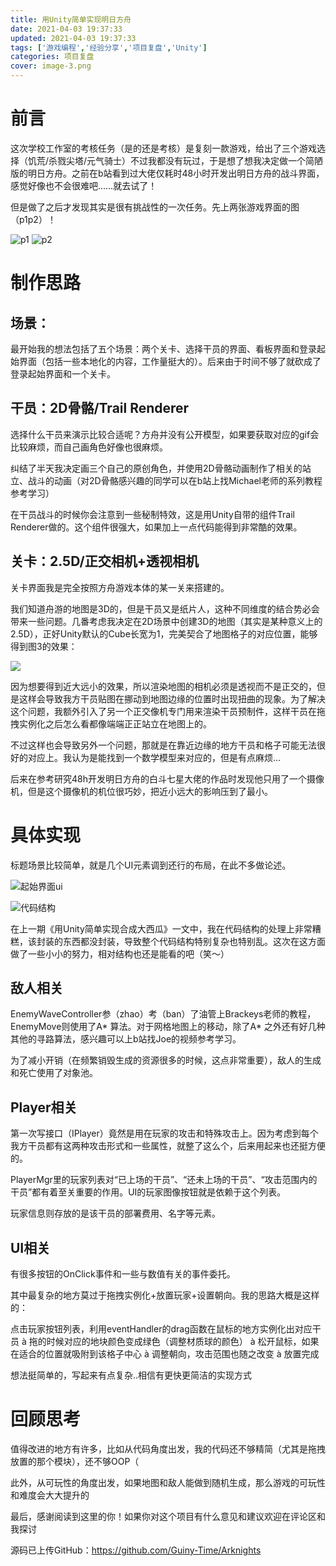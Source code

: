 ```yaml
---
title: 用Unity简单实现明日方舟
date: 2021-04-03 19:37:33
updated: 2021-04-03 19:37:33
tags: ['游戏编程','经验分享','项目复盘','Unity']
categories: 项目复盘
cover: image-3.png
---
```


# 前言

这次学校工作室的考核任务（是的还是考核）是复刻一款游戏，给出了三个游戏选择（饥荒/杀戮尖塔/元气骑士）不过我都没有玩过，于是想了想我决定做一个简陋版的明日方舟。之前在b站看到过大佬仅耗时48小时开发出明日方舟的战斗界面，感觉好像也不会很难吧……就去试了！

但是做了之后才发现其实是很有挑战性的一次任务。先上两张游戏界面的图（p1p2）！

![p1](image.png)
![p2](image-1.png)

# 制作思路

## 场景：

最开始我的想法包括了五个场景：两个关卡、选择干员的界面、看板界面和登录起始界面（包括一些本地化的内容，工作量挺大的）。后来由于时间不够了就砍成了登录起始界面和一个关卡。



## 干员：2D骨骼/Trail Renderer

选择什么干员来演示比较合适呢？方舟并没有公开模型，如果要获取对应的gif会比较麻烦，而自己画角色好像也很麻烦。

纠结了半天我决定画三个自己的原创角色，并使用2D骨骼动画制作了相关的站立、战斗的动画（对2D骨骼感兴趣的同学可以在b站上找Michael老师的系列教程参考学习）

在干员战斗的时候你会注意到一些秘制特效，这是用Unity自带的组件Trail Renderer做的。这个组件很强大，如果加上一点代码能得到非常酷的效果。



## 关卡：2.5D/正交相机+透视相机

关卡界面我是完全按照方舟游戏本体的某一关来搭建的。

我们知道舟游的地图是3D的，但是干员又是纸片人，这种不同维度的结合势必会带来一些问题。几番考虑我决定在2D场景中创建3D的地图（其实是某种意义上的2.5D），正好Unity默认的Cube长宽为1，完美契合了地图格子的对应位置，能够得到图3的效果：

![](image-2.png)

因为想要得到近大远小的效果，所以渲染地图的相机必须是透视而不是正交的，但是这样会导致我方干员贴图在挪动到地图边缘的位置时出现扭曲的现象。为了解决这个问题，我额外引入了另一个正交像机专门用来渲染干员预制件，这样干员在拖拽实例化之后怎么看都像端端正正站立在地图上的。

不过这样也会导致另外一个问题，那就是在靠近边缘的地方干员和格子可能无法很好的对应上。我认为是能找到一个数学模型来对应的，但是有点麻烦…

后来在参考研究48h开发明日方舟的白斗七星大佬的作品时发现他只用了一个摄像机，但是这个摄像机的机位很巧妙，把近小远大的影响压到了最小。



# 具体实现

标题场景比较简单，就是几个UI元素调到还行的布局，在此不多做论述。

![起始界面ui](image-3.png)

![代码结构](image-4.png)

在上一期《用Unity简单实现合成大西瓜》一文中，我在代码结构的处理上非常糟糕，该封装的东西都没封装，导致整个代码结构特别复杂也特别乱。这次在这方面做了一些小小的努力，相对结构也还是能看的吧（笑～）

## 敌人相关

EnemyWaveController参（zhao）考（ban）了油管上Brackeys老师的教程，EnemyMove则使用了A* 算法。对于网格地图上的移动，除了A* 之外还有好几种其他的寻路算法，感兴趣可以上b站找Joe的视频参考学习。

为了减小开销（在频繁销毁生成的资源很多的时候，这点非常重要），敌人的生成和死亡使用了对象池。

## Player相关

第一次写接口（IPlayer）竟然是用在玩家的攻击和特殊攻击上。因为考虑到每个我方干员都有这两种攻击形式和一些属性，就整了这么个，后来用起来也还挺方便的。

PlayerMgr里的玩家列表对“已上场的干员”、“还未上场的干员”、“攻击范围内的干员”都有着至关重要的作用。UI的玩家图像按钮就是依赖于这个列表。

玩家信息则存放的是该干员的部署费用、名字等元素。

## UI相关

有很多按钮的OnClick事件和一些与数值有关的事件委托。

其中最复杂的地方莫过于拖拽实例化+放置玩家+设置朝向。我的思路大概是这样的：

点击玩家按钮列表，利用eventHandler的drag函数在鼠标的地方实例化出对应干员 à 拖的时候对应的地块颜色变成绿色（调整材质球的颜色） à 松开鼠标，如果在适合的位置就吸附到该格子中心 à 调整朝向，攻击范围也随之改变 à 放置完成

想法挺简单的，写起来有点复杂..相信有更快更简洁的实现方式

# 回顾思考

值得改进的地方有许多，比如从代码角度出发，我的代码还不够精简（尤其是拖拽放置的那个模块），还不够OOP（

此外，从可玩性的角度出发，如果地图和敌人能做到随机生成，那么游戏的可玩性和难度会大大提升的

最后，感谢阅读到这里的你！如果你对这个项目有什么意见和建议欢迎在评论区和我探讨

源码已上传GitHub：https://github.com/Guiny-Time/Arknights